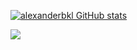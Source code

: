 [![alexanderbkl GitHub stats](https://github-readme-stats.vercel.app/api?username=alexanderbkl&count_private=true)](https://github.com/alexanderbkl)

![](https://komarev.com/ghpvc/?username=alexanderbkl)
